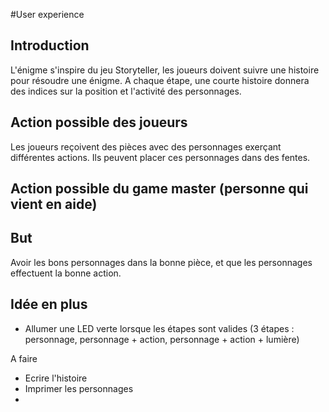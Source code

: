 #User experience

## Introduction 
L'énigme s'inspire du jeu Storyteller, les joueurs doivent suivre une histoire pour résoudre une énigme. A chaque étape, une courte histoire donnera des indices sur la position et l'activité des personnages. 


## Action possible des joueurs 
Les joueurs reçoivent des pièces avec des personnages exerçant différentes actions. Ils peuvent placer ces personnages dans des fentes. 


## Action possible du game master (personne qui vient en aide)




## But 
Avoir les bons personnages dans la bonne pièce, et que les personnages effectuent la bonne action. 


## Idée en plus 
- Allumer une LED verte lorsque les étapes sont valides (3 étapes : personnage, personnage + action, personnage + action + lumière)



A faire 
- Ecrire l'histoire
- Imprimer les personnages
- 

